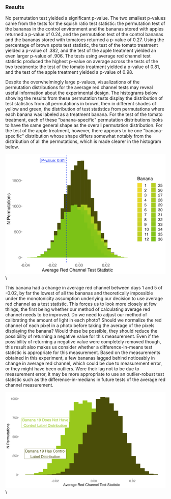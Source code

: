 ### Results
No permutation test yielded a significant p-value. The two smallest p-values
came from the tests for the squish ratio test statistic: the permutation test of
the bananas in the control environment and the bananas stored with apples returned a
p-value of 0.24, and the permutation test of the control bananas and the bananas
stored with tomatoes returned a p-value of 0.27. Using the percentage of brown
spots test statistic, the test of the tomato treatment yielded a p-value of .382,
and the test of the apple treatment yielded an even larger p-value of .906. The tests
using average red channel test statistic produced the highest p-value on average
across the tests of the two treatments: the test of the tomato treatment yielded
a p-value of 0.81, and the test of the apple treatment yielded a p-value of 0.98.

Despite the overwhelmingly large p-values, visualizations of the permutation
distributions for the average red channel tests may reveal useful information about
the experimental design. The histograms below showing the
results from these permutation tests display the distribution of test statistics from
all permutations in brown, then in different shades of yellow and green,
the distribution of test statistics from permutations where each banana was
labeled as a treatment banana. For the test of the tomato treatment, each of these
"banana-specific" permutation distributions looks to have the same general shape as
the overall permutation distribution. For the test of the apple treatment, however,
there appears to be one "banana-specific" distribution whose shape differs somewhat
notably from the distribution of all the permutations, which is made clearer in
the histogram below.

![png](plots/plot4a.png)\

This banana had a change in average red channel between days 1 and 5 of -0.02,
by far the lowest of all the bananas and theoretically impossible under the
monotonicity assumption underlying our decision to use average red channel as a
test statistic. This forces us to look more closely at few things, the first being
whether our method of calculating average red channel needs to be improved. Do
we need to adjust our method of calibrating the amount of light in each photo? Should
we normalize the red channel of each pixel in a photo before taking the average of
the pixels displaying the banana? Would these be possible, they should reduce the
possibility of returning a negative value for this measurement. Even if the
possibility of returning a negative value were completely removed though, this result
also makes us consider whether a difference-in-means test statistic is appropriate
for this measurement. Based on the measurements obtained in this experiment, a few
bananas lagged behind noticeably in change in average red channel, which could be
due to measurement error, or they might have been outliers. Were their lag not
to be due to measurement error, it may be more appropriate to use an
outlier-robust test statistic such as the difference-in-medians in future tests
of the average red channel measurement.

![png](plots/plot7.png)\
